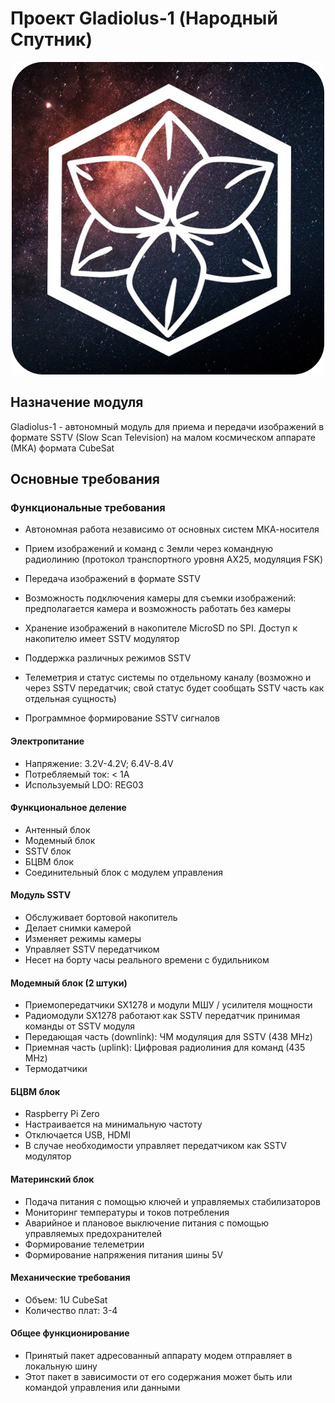 # Проект Gladiolus-1 (Народный Спутник)
<div align="center"><img src="https://raw.githubusercontent.com/NarodniySputnik/Gladiolus-1/refs/heads/main/doc/img/logo.png"></div>

## Назначение модуля
Gladiolus-1 - автономный модуль для приема и передачи изображений в формате SSTV (Slow Scan Television) на малом космическом аппарате (МКА) формата CubeSat

## Основные требования

### Функциональные требования
- Автономная работа независимо от основных систем МКА-носителя
- Прием изображений и команд с Земли через командную радиолинию (протокол транспортного уровня AX25, модуляция FSK)
- Передача изображений в формате SSTV
- Возможность подключения камеры для съемки изображений: предполагается камера и возможность работать без камеры
- Хранение изображений в накопителе MicroSD по SPI. Доступ к накопителю имеет SSTV модулятор

- Поддержка различных режимов SSTV
- Телеметрия и статус системы по отдельному каналу (возможно и через SSTV передатчик; свой статус будет сообщать SSTV часть как отдельная сущность)
- Программное формирование SSTV сигналов

#### Электропитание
- Напряжение: 3.2V-4.2V; 6.4V-8.4V
- Потребляемый ток: < 1А
- Используемый LDO: REG03

#### Функциональное деление
- Антенный блок 
- Модемный блок
- SSTV блок
- БЦВМ блок
- Соединительный блок с модулем управления 

#### Модуль SSTV
 - Обслуживает бортовой накопитель
 - Делает снимки камерой
 - Изменяет режимы камеры
 - Управляет SSTV передатчиком
 - Несет на борту часы реального времени с будильником

#### Модемный блок (2 штуки)
- Приемопередатчики SX1278 и модули МШУ / усилителя мощности
- Радиомодули SX1278 работают как SSTV передатчик принимая команды от SSTV модуля
- Передающая часть (downlink): ЧМ модуляция для SSTV (438 MHz)
- Приемная часть (uplink): Цифровая радиолиния для команд (435 MHz)
- Термодатчики

#### БЦВМ блок
- Raspberry Pi Zero 
- Настраивается на минимальную частоту
- Отключается USB, HDMI
- В случае необходимости управляет передатчиком как SSTV модулятор

#### Материнский блок
- Подача питания с помощью ключей и управляемых стабилизаторов
- Мониторинг температуры и токов потребления
- Аварийное и плановое выключение питания с помощью управляемых предохранителей
- Формирование телеметрии
- Формирование напряжения питания шины 5V


#### Механические требования
- Объем: 1U CubeSat
- Количество плат: 3-4

#### Общее функционирование
- Принятый пакет адресованный аппарату модем отправляет в локальную шину
- Этот пакет в зависимости от его содержания может быть или командой управления или данными
